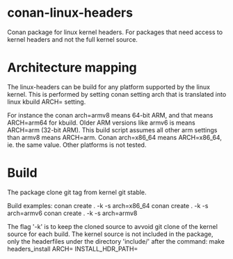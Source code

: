 # conan-linux-headers
Conan package for linux kernel headers. For packages that need access to kernel headers and not the full kernel source.

# Architecture mapping
The linux-headers can be build for any platform supported by the linux kernel. This is performed by setting conan
setting arch that is translated into linux kbuild ARCH= setting.

For instance the conan arch=armv8 means 64-bit ARM, and that means ARCH=arm64 for kbuild.
Older ARM versions like armv6 is means ARCH=arm (32-bit ARM). This build script assumes all other arm settings than armv8
means ARCH=arm.
Conan arch=x86_64 means ARCH=x86_64, ie. the same value.
Other platforms is not tested.

# Build
The package clone git tag from kernel git stable.

Build examples:
conan create . -k -s arch=x86_64
conan create . -k -s arch=armv6
conan create . -k -s arch=armv8

The flag '-k' is to keep the cloned source to avvoid git clone of the kernel source for each build. The kernel source is not
included in the package, only the headerfiles under the directory 'include/' after the command:
make headers_install ARCH=<arch> INSTALL_HDR_PATH=<package directory>
